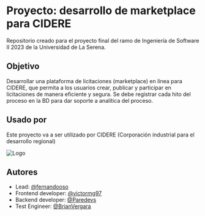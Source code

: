 
# Proyecto: desarrollo de marketplace para CIDERE

Repositorio creado para el proyecto final del ramo de Ingeniería de Software II 2023 de la Universidad de La Serena.

## Objetivo

Desarrollar una plataforma de licitaciones (marketplace) en línea para CIDERE, que permita a los usuarios crear, publicar y participar en licitaciones de manera eficiente y segura. Se debe registrar cada hito del proceso en la BD para dar soporte a analítica del proceso.

## Usado por

Este proyecto va a ser utilizado por CIDERE (Corporación industrial para el desarrollo regional)


![Logo](https://cidere.cl/wp-content/uploads/2021/01/logotipo-cidere_Mesa-de-trabajo-1-copia.png)

## Autores

- Lead: [@fernandooso](https://www.github.com/fernandooso)
- Frontend developer: [@victormg97](https://www.github.com/victormg97)
- Backend developer: [@Paredevs](https://www.github.com/Paredevs)
- Test Engineer: [@BrianVergara](https://www.github.com/BrianVergara)
